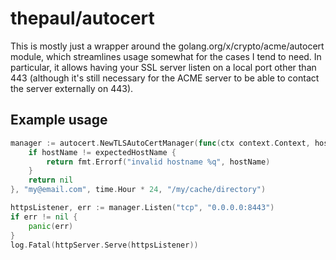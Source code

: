 # thepaul/autocert

This is mostly just a wrapper around the golang.org/x/crypto/acme/autocert module, which streamlines
usage somewhat for the cases I tend to need. In particular, it allows having your SSL server listen
on a local port other than 443 (although it's still necessary for the ACME server to be able to
contact the server externally on 443).

## Example usage

```go
manager := autocert.NewTLSAutoCertManager(func(ctx context.Context, hostName string) error {
    if hostName != expectedHostName {
        return fmt.Errorf("invalid hostname %q", hostName)
    }
    return nil
}, "my@email.com", time.Hour * 24, "/my/cache/directory")

httpsListener, err := manager.Listen("tcp", "0.0.0.0:8443")
if err != nil {
    panic(err)
}
log.Fatal(httpServer.Serve(httpsListener))
```
